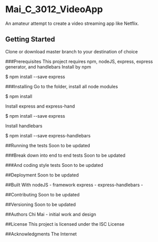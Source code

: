 # Mai_C_3012_VideoApp
An amateur attempt to create a video streaming app like Netflix.

## Getting Started
Clone or download master branch to your destination of choice

###Prerequisites
This project requires npm, nodeJS, express, express generator, and handlebars
Install by npm

$ npm install --save express


###Installing
Go to the folder, install all node modules

$ npm install

Install express and express-hand

$ npm install --save express

Install handlebars

$ npm install --save express-handlebars

##Running the tests
Soon to be updated

###Break down into end to end tests
Soon to be updated

###And coding style tests
Soon to be updated

##Deployment
Soon to be updated

##Built With
nodeJS - framework
express -
express-handlebars -

##Contributing
Soon to be updated

##Versioning
Soon to be updated

##Authors
Chi Mai - initial work and design

##License
This project is licensed under the ISC License

##Acknowledgments
The Internet

